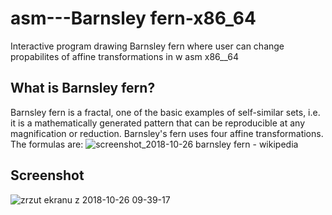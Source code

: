 # asm---Barnsley fern-x86_64

Interactive program drawing Barnsley fern where user can change propabilites of affine transformations in  w asm x86__64

##  What is Barnsley fern?
 Barnsley fern is a fractal, one  of the basic examples of self-similar sets, i.e. it is a
 mathematically generated pattern that can be reproducible at any magnification or reduction. 
 Barnsley's fern uses four affine transformations. The formulas are:
 ![screenshot_2018-10-26 barnsley fern - wikipedia](https://user-images.githubusercontent.com/37669901/47554334-6491a600-d909-11e8-8396-31738f717abf.png)
 

## Screenshot
![zrzut ekranu z 2018-10-26 09-39-17](https://user-images.githubusercontent.com/26287154/47553784-33fd3c80-d908-11e8-948e-8c8f6ec42006.png)
